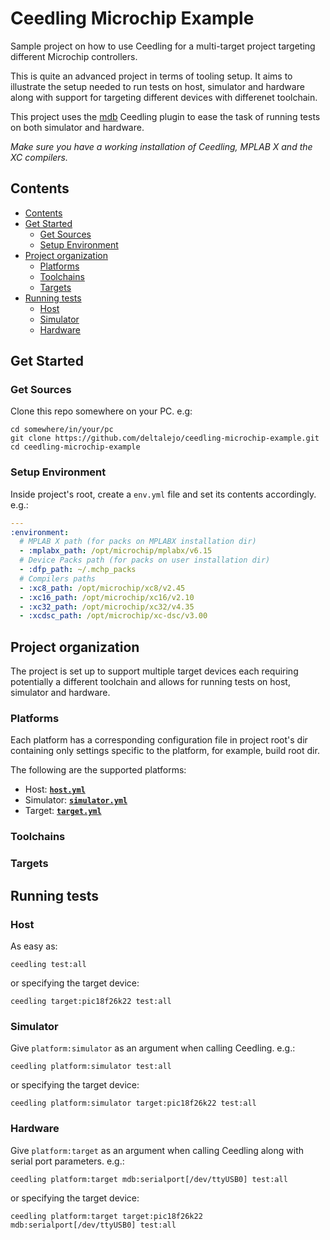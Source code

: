 # Ceedling Microchip Example

Sample project on how to use Ceedling for a multi-target project targeting 
different Microchip controllers.

This is quite an advanced project in terms of tooling setup. It aims to
illustrate the setup needed to run tests on host, simulator and hardware along
with support for targeting different devices with differenet toolchain.

This project uses the [mdb](https://github.com/deltalejo/ceedling-mdb-plugin)
Ceedling plugin to ease the task of running tests on both simulator and hardware.

_Make sure you have a working installation of Ceedling, MPLAB X and the XC
compilers._

## Contents

<!-- TOC -->

- [Contents](#contents)
- [Get Started](#get-started)
	- [Get Sources](#get-sources)
	- [Setup Environment](#setup-environment)
- [Project organization](#project-organization)
	- [Platforms](#platforms)
	- [Toolchains](#toolchains)
	- [Targets](#targets)
- [Running tests](#running-tests)
	- [Host](#host)
	- [Simulator](#simulator)
	- [Hardware](#hardware)

<!-- /TOC -->

## Get Started

### Get Sources

Clone this repo somewhere on your PC. e.g:

```shell
cd somewhere/in/your/pc
git clone https://github.com/deltalejo/ceedling-microchip-example.git
cd ceedling-microchip-example
```

### Setup Environment

Inside project's root, create a `env.yml` file and set its contents accordingly.
e.g.:

```yaml
---
:environment:
  # MPLAB X path (for packs on MPLABX installation dir)
  - :mplabx_path: /opt/microchip/mplabx/v6.15
  # Device Packs path (for packs on user installation dir)
  - :dfp_path: ~/.mchp_packs
  # Compilers paths
  - :xc8_path: /opt/microchip/xc8/v2.45
  - :xc16_path: /opt/microchip/xc16/v2.10
  - :xc32_path: /opt/microchip/xc32/v4.35
  - :xcdsc_path: /opt/microchip/xc-dsc/v3.00
```

## Project organization

The project is set up to support multiple target devices each requiring
potentially a different toolchain and allows for running tests on host,
simulator and hardware.

### Platforms

Each platform has a corresponding configuration file in project root's dir
containing only settings specific to the platform, for example, build root dir.

The following are the supported platforms:

- Host: [**`host.yml`**](host.yml)
- Simulator: [**`simulator.yml`**](simulator.yml)
- Target: [**`target.yml`**](target.yml)

### Toolchains

### Targets

## Running tests

### Host

As easy as:

`ceedling test:all`

or specifying the target device:

`ceedling target:pic18f26k22 test:all`

### Simulator

Give `platform:simulator` as an argument when calling Ceedling.
e.g.:

`ceedling platform:simulator test:all`

or specifying the target device:

`ceedling platform:simulator target:pic18f26k22 test:all`

### Hardware

Give `platform:target` as an argument when calling Ceedling along with serial
port parameters.
e.g.:

`ceedling platform:target mdb:serialport[/dev/ttyUSB0] test:all`

or specifying the target device:

`ceedling platform:target target:pic18f26k22 mdb:serialport[/dev/ttyUSB0] test:all`
